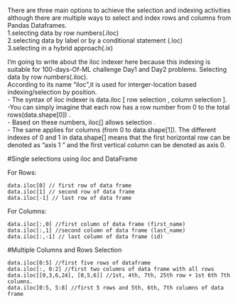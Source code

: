 There are three main options to achieve the selection and indexing activities although there are multiple ways to select and index rows and columns from  Pandas Dataframes.<br/>
1.selecting data by row numbers(.iloc)<br/>
2.selecting data by label or by a conditional statement (.loc)<br/>
3.selecting in a hybrid approach(.ix)  <br/>

I’m going to write about the iloc indexer here because this indexing is suitable for 100-days-Of-ML challenge Day1 and Day2 problems. 
Selecting data by row numbers(.iloc).<br/>
According to its name “iloc”,it is used for interger-location based indexing/selection by position.<br/>- The syntax of iloc indexer is data.iloc [ row selection ,  column selection ]. <br/>-You can simply imagine that each row has a row number from 0 to the total rows(data.shape[0]) .<br/>- Based on these numbers, iloc[] allows selection .<br/>- The same applies for columns (from 0 to data.shape[1]). The different indexes of 0 and 1 in data.shape[] means that the first horizontal row can be denoted as “axis 1 ” and the first vertical column can be denoted as axis 0. 
  

  #Single selections using iloc and DataFrame

For  Rows:
   
    data.iloc[0] // first row of data frame 
    data.iloc[1] // second row of data frame 
    data.iloc[-1] // last row of data frame 

For Columns:

    data.iloc[:,0] //first column of data frame (first_name)
    data.iloc[:,1] //second column of data frame (last_name)
    data.iloc[:,-1] // last column of data frame (id)
  
#Multiple Columns and Rows Selection
   
    data.iloc[0:5] //first five rows of dataframe
    data.iloc[:, 0:2] //first two columns of data frame with all rows
    data.iloc[[0,3,6,24], [0,5,6]] //1st, 4th, 7th, 25th row + 1st 6th 7th columns.
    data.iloc[0:5, 5:8] //first 5 rows and 5th, 6th, 7th columns of data frame 


